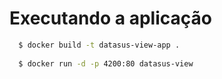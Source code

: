 # Executando a aplicação

```bash
  $ docker build -t datasus-view-app .
  
  $ docker run -d -p 4200:80 datasus-view
```
